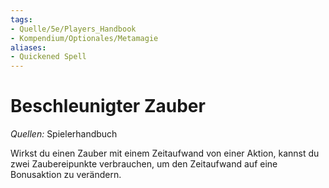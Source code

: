 ```yaml
---
tags:
- Quelle/5e/Players_Handbook
- Kompendium/Optionales/Metamagie
aliases:
- Quickened Spell
---
```

# Beschleunigter Zauber
_Quellen:_ Spielerhandbuch

Wirkst du einen Zauber mit einem Zeitaufwand von einer Aktion, kannst du zwei Zaubereipunkte verbrauchen, um den Zeitaufwand auf eine Bonusaktion zu verändern.